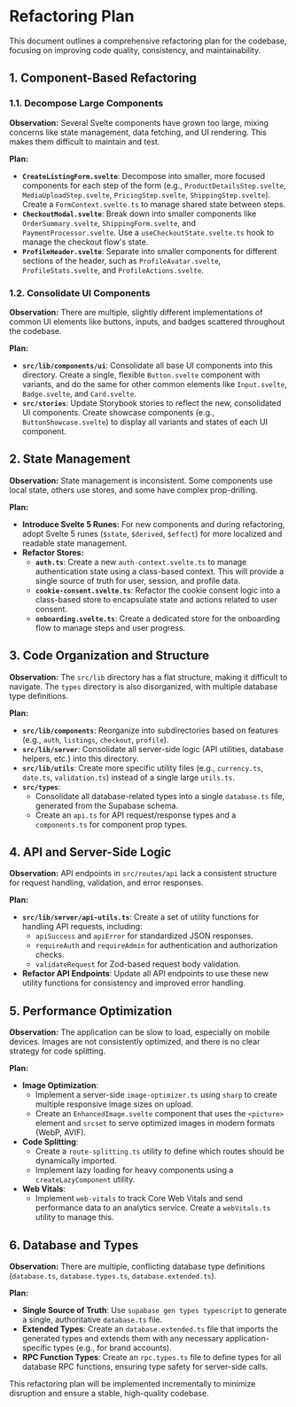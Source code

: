 
# Refactoring Plan

This document outlines a comprehensive refactoring plan for the codebase, focusing on improving code quality, consistency, and maintainability.

## 1. Component-Based Refactoring

### 1.1. Decompose Large Components

**Observation:** Several Svelte components have grown too large, mixing concerns like state management, data fetching, and UI rendering. This makes them difficult to maintain and test.

**Plan:**

- **`CreateListingForm.svelte`**: Decompose into smaller, more focused components for each step of the form (e.g., `ProductDetailsStep.svelte`, `MediaUploadStep.svelte`, `PricingStep.svelte`, `ShippingStep.svelte`). Create a `FormContext.svelte.ts` to manage shared state between steps.
- **`CheckoutModal.svelte`**: Break down into smaller components like `OrderSummary.svelte`, `ShippingForm.svelte`, and `PaymentProcessor.svelte`. Use a `useCheckoutState.svelte.ts` hook to manage the checkout flow's state.
- **`ProfileHeader.svelte`**: Separate into smaller components for different sections of the header, such as `ProfileAvatar.svelte`, `ProfileStats.svelte`, and `ProfileActions.svelte`.

### 1.2. Consolidate UI Components

**Observation:** There are multiple, slightly different implementations of common UI elements like buttons, inputs, and badges scattered throughout the codebase.

**Plan:**

- **`src/lib/components/ui`**: Consolidate all base UI components into this directory. Create a single, flexible `Button.svelte` component with variants, and do the same for other common elements like `Input.svelte`, `Badge.svelte`, and `Card.svelte`.
- **`src/stories`**: Update Storybook stories to reflect the new, consolidated UI components. Create showcase components (e.g., `ButtonShowcase.svelte`) to display all variants and states of each UI component.

## 2. State Management

**Observation:** State management is inconsistent. Some components use local state, others use stores, and some have complex prop-drilling.

**Plan:**

- **Introduce Svelte 5 Runes:** For new components and during refactoring, adopt Svelte 5 runes (`$state`, `$derived`, `$effect`) for more localized and readable state management.
- **Refactor Stores:**
    - **`auth.ts`**: Create a new `auth-context.svelte.ts` to manage authentication state using a class-based context. This will provide a single source of truth for user, session, and profile data.
    - **`cookie-consent.svelte.ts`**: Refactor the cookie consent logic into a class-based store to encapsulate state and actions related to user consent.
    - **`onboarding.svelte.ts`**: Create a dedicated store for the onboarding flow to manage steps and user progress.

## 3. Code Organization and Structure

**Observation:** The `src/lib` directory has a flat structure, making it difficult to navigate. The `types` directory is also disorganized, with multiple database type definitions.

**Plan:**

- **`src/lib/components`**: Reorganize into subdirectories based on features (e.g., `auth`, `listings`, `checkout`, `profile`).
- **`src/lib/server`**: Consolidate all server-side logic (API utilities, database helpers, etc.) into this directory.
- **`src/lib/utils`**: Create more specific utility files (e.g., `currency.ts`, `date.ts`, `validation.ts`) instead of a single large `utils.ts`.
- **`src/types`**:
    - Consolidate all database-related types into a single `database.ts` file, generated from the Supabase schema.
    - Create an `api.ts` for API request/response types and a `components.ts` for component prop types.

## 4. API and Server-Side Logic

**Observation:** API endpoints in `src/routes/api` lack a consistent structure for request handling, validation, and error responses.

**Plan:**

- **`src/lib/server/api-utils.ts`**: Create a set of utility functions for handling API requests, including:
    - `apiSuccess` and `apiError` for standardized JSON responses.
    - `requireAuth` and `requireAdmin` for authentication and authorization checks.
    - `validateRequest` for Zod-based request body validation.
- **Refactor API Endpoints**: Update all API endpoints to use these new utility functions for consistency and improved error handling.

## 5. Performance Optimization

**Observation:** The application can be slow to load, especially on mobile devices. Images are not consistently optimized, and there is no clear strategy for code splitting.

**Plan:**

- **Image Optimization**:
    - Implement a server-side `image-optimizer.ts` using `sharp` to create multiple responsive image sizes on upload.
    - Create an `EnhancedImage.svelte` component that uses the `<picture>` element and `srcset` to serve optimized images in modern formats (WebP, AVIF).
- **Code Splitting**:
    - Create a `route-splitting.ts` utility to define which routes should be dynamically imported.
    - Implement lazy loading for heavy components using a `createLazyComponent` utility.
- **Web Vitals**:
    - Implement `web-vitals` to track Core Web Vitals and send performance data to an analytics service. Create a `webVitals.ts` utility to manage this.

## 6. Database and Types

**Observation:** There are multiple, conflicting database type definitions (`database.ts`, `database.types.ts`, `database.extended.ts`).

**Plan:**

- **Single Source of Truth**: Use `supabase gen types typescript` to generate a single, authoritative `database.ts` file.
- **Extended Types**: Create an `database.extended.ts` file that imports the generated types and extends them with any necessary application-specific types (e.g., for brand accounts).
- **RPC Function Types**: Create an `rpc.types.ts` file to define types for all database RPC functions, ensuring type safety for server-side calls.

This refactoring plan will be implemented incrementally to minimize disruption and ensure a stable, high-quality codebase.
